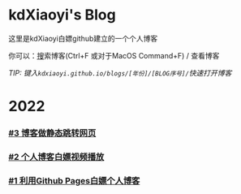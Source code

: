 # kdXiaoyi's Blog
这里是kdXiaoyi白嫖github建立的一个个人博客

你可以：[搜](/search.html)索博客(Ctrl+F 或对于MacOS Command+F) / 查看博客

_TIP: 键入`kdxiaoyi.github.io/blogs/[年份]/[BLOG序号]/`快速打开博客_

# 2022
### [#3 博客做静态跳转网页](/blogs/2022/3)
### [#2 个人博客白嫖视频播放](/blogs/2022/2)
### [#1 利用Github Pages白嫖个人博客](/blogs/2022/1)
